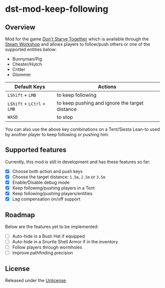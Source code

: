 # dst-mod-keep-following

## Overview

Mod for the game [Don't Starve Together][] which is available through the
[Steam Workshop][] and allows players to follow/push others or one of the
supported entities below:

- Bunnyman/Pig
- Chester/Hutch
- Critter
- Glommer

| Default Keys               | Actions                                        |
|----------------------------|------------------------------------------------|
| `LShift` + `LMB`           | to keep following                              |
| `LShift` + `LCtrl` + `LMB` | to keep pushing and ignore the target distance |
| `WASD`                     | to stop                                        |

You can also use the above key combinations on a Tent/Siesta Lean-to used by
another player to keep following or pushing him.

## Supported features

Currently, this mod is still in development and has these features so far:

- [x] Choose both action and push keys
- [x] Choose the target distance: `1.5m`, `2.5m` or `3.5m`
- [x] Enable/Disable debug mode
- [x] Keep following/pushing players in a Tent
- [x] Keep following/pushing players/entities
- [x] Lag compensation on/off support

## Roadmap

Below are the features yet to be implemented:

- [ ] Auto-hide in a Bush Hat if equipped
- [ ] Auto-hide in a Snurtle Shell Armor if in the inventory
- [ ] Follow players through wormholes
- [ ] Improve pathfinding precision

## License

Released under the [Unlicense](https://unlicense.org/).

[don't starve together]: https://www.klei.com/games/dont-starve-together
[steam workshop]: https://steamcommunity.com/sharedfiles/filedetails/?id=1835465557
